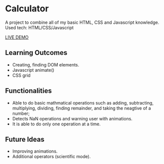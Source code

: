 # Calculator
A project to combine all of my basic HTML, CSS and Javascript knowledge.
Used tech: HTML/CSS/Javascript

[LIVE DEMO](https://holynekk.github.io/calculator/)

## Learning Outcomes
- Creating, finding DOM elements.
- Javascript animate()
- CSS grid 

## Functionalities
- Able to do basic mathmatical operations such as adding, subtracting, multiplying, dividing, finding remainder, and taking the neagtive of a number;
- Detects NaN operations and warning user with animations.
- It is able to do only one operation at a time.

## Future Ideas
- Improving animations.
- Additional operators (scientific mode).
